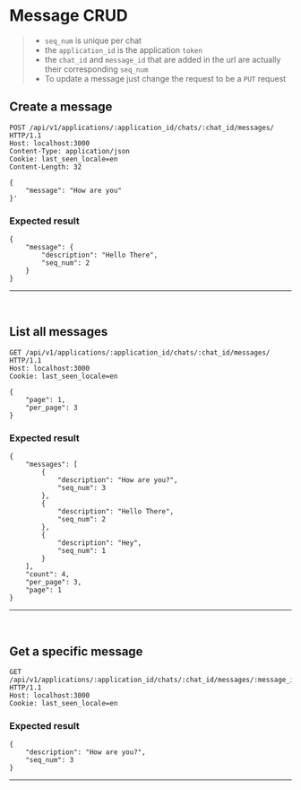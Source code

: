
# Message CRUD
 > - `seq_num`  is unique per chat   
> - the `application_id` is the application `token` 
 > - the `chat_id` and `message_id` that are added in the url are actually their corresponding `seq_num  ` 
 > - To update a message just change the request to be a `PUT` request 
  
## Create a message

```
POST /api/v1/applications/:application_id/chats/:chat_id/messages/ HTTP/1.1
Host: localhost:3000
Content-Type: application/json
Cookie: last_seen_locale=en
Content-Length: 32

{
    "message": "How are you"
}'
```
### Expected result 
```
{
    "message": {
        "description": "Hello There",
        "seq_num": 2
    }
}
```

---
</br>

## List all messages
```
GET /api/v1/applications/:application_id/chats/:chat_id/messages/ HTTP/1.1
Host: localhost:3000
Cookie: last_seen_locale=en

{
    "page": 1,
    "per_page": 3
}
```
### Expected result 
```
{
    "messages": [
        {
            "description": "How are you?",
            "seq_num": 3
        },
        {
            "description": "Hello There",
            "seq_num": 2
        },
        {
            "description": "Hey",
            "seq_num": 1
        }
    ],
    "count": 4,
    "per_page": 3,
    "page": 1
}
```
---
</br>

## Get a specific message

```
GET /api/v1/applications/:application_id/chats/:chat_id/messages/:message_id HTTP/1.1
Host: localhost:3000
Cookie: last_seen_locale=en
```
### Expected result 
```
{
    "description": "How are you?",
    "seq_num": 3
}
```
---